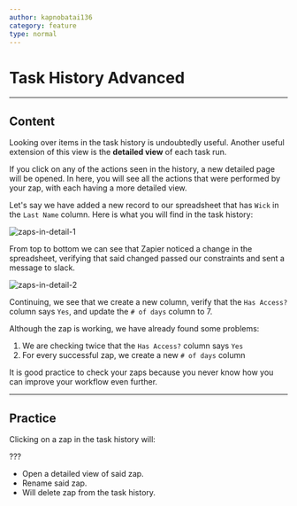 ```yaml
---
author: kapnobatai136
category: feature
type: normal
---
```


# Task History Advanced


---

## Content

Looking over items in the task history is undoubtedly useful. Another useful extension of this view is the **detailed view** of each task run.

If you click on any of the actions seen in the history, a new detailed page will be opened. In here, you will see all the actions that were performed by your zap, with each having a more detailed view. 

Let's say we have added a new record to our spreadsheet that has `Wick` in the `Last Name` column. Here is what you will find in the task history:

![zaps-in-detail-1](https://img.enkipro.com/2175178a26b04235bd28151a49ee7ac5.png)

From top to bottom we can see that Zapier noticed a change in the spreadsheet, verifying that said changed passed our constraints and sent a message to slack.

![zaps-in-detail-2](https://img.enkipro.com/66da753eb36e07f4a3fb66c414dc5d97.png)

Continuing, we see that we create a new column, verify that the `Has Access?` column says `Yes`, and update the `# of days` column to 7.

Although the zap is working, we have already found some problems:

1. We are checking twice that the `Has Access?` column says `Yes`
2. For every successful zap, we create a new `# of days` column

It is good practice to check your zaps because you never know how you can improve your workflow even further.


---

## Practice

Clicking on a zap in the task history will:

???

- Open a detailed view of said zap.
- Rename said zap.
- Will delete zap from the task history.
 
